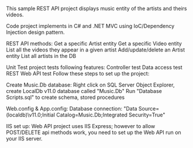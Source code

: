 This sample REST API project displays music entity of the artists and theirs videos.

Code project implements in C# and .NET MVC using IoC/Dependency Injection design pattern.

REST API methods:
    Get a specific Artist entity
    Get a specific Video entity
    List all the videos they appear in a given artist
    Add/update/delete an Artist entity
    List all artists in the DB

Unit Test project tests following features:
    Controller test
    Data access test
    REST Web API test
    Follow these steps to set up the project:

Create Music.Db database: 
    Right click on SQL Server Object Explorer, create LocalDb v11.0 database called "Music.Db" Run "Database Scripts.sql" to create schema, stored procedures

Web.config & App.config: 
    Database connection: "Data Source=(localdb)\v11.0;Initial Catalog=Music.Db;Integrated Security=True"

IIS set up: 
    Web API project uses IIS Express; however to allow POST/DELETE api methods work, you need to set up the Web API run on your IIS server.
